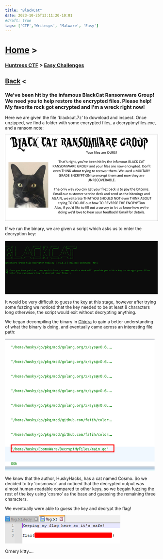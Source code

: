 ```yaml
---
title: "BlackCat"
date: 2023-10-25T13:11:20-10:01
#draft: true
tags: ['CTF','Writeups', 'Malware', 'Easy']
---
```


# [Home](https://jjolley91.github.io/blog/) >

###  [Huntress CTF](https://jjolley91.github.io/blog/huntress_ctf_2023) >  [Easy Challenges](https://jjolley91.github.io/blog/huntress_ctf_2023/1.easy/)

## [Back](https://jjolley91.github.io/blog/huntress_ctf_2023/1.easy/discord_snowflake_scramble)  <

### We've been hit by the infamous BlackCat Ransomware Group! We need you to help restore the encrypted files. Please help! My favorite rock got encrypted and I'm a wreck right now!

Here we are given the file 'blackcat.7z' to download and inspect. Once unzipped, we find a folder with some encrypted files, a decryptmyfiles.exe, and a ransom note:

![blackcat1](https://github.com/jjolley91/blog/blob/main/static/Huntress_CTF_2023/blackcat1.png?raw=true)

If we run the binary, we are given a script which asks us to enter the decryption key: 

![blackcat3](https://github.com/jjolley91/blog/blob/main/static/Huntress_CTF_2023/blackcat3.png?raw=true)

It would be very difficult to guess the key at this stage, however after trying some fuzzing we noticed that the key needed to be at least 8 characters long otherwise, the script would exit without decrypting anything.

We began decompiling the binary in [Ghidra](https://ghidra-sre.org/) to gain a better understanding of what the binary is doing, and eventually came across an interesting file path:


![blackcat2](https://github.com/jjolley91/blog/blob/main/static/Huntress_CTF_2023/blackcat2.png?raw=true)

We know that the author, HuskyHacks, has a cat named Cosmo. So we decided to try 'cosmowar' and noticed that the decrypted output was almost human-readable compared to other keys, so we begain fuzzing the rest of the key using 'cosmo' as the base and guessing the remaining three characters.

We eventually were able to guess the key and decrypt the flag!

![blackcat4](https://github.com/jjolley91/blog/blob/main/static/Huntress_CTF_2023/blackcat4.png?raw=true)

Ornery kitty....
